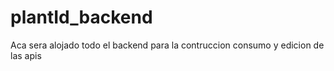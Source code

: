 # plantId_backend
Aca sera alojado todo el backend para la contruccion consumo y edicion de las apis
